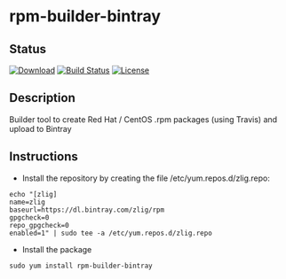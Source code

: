 # rpm-builder-bintray

## Status

[![Download](https://api.bintray.com/packages/zlig/rpm/rpm-builder-bintray/images/download.svg)](https://bintray.com/zlig/rpm/rpm-builder-bintray#files)
[![Build Status](https://travis-ci.org/zlig/rpm-builder-bintray.svg?branch=master)](https://travis-ci.org/zlig/rpm-builder-bintray)
[![License](https://img.shields.io/badge/License-LGPL%202.1-blue.svg)](https://opensource.org/licenses/LGPL-2.1)

## Description

Builder tool to create Red Hat / CentOS .rpm packages (using Travis) and upload to Bintray


## Instructions

* Install the repository by creating the file /etc/yum.repos.d/zlig.repo:

```
echo "[zlig]
name=zlig
baseurl=https://dl.bintray.com/zlig/rpm
gpgcheck=0
repo_gpgcheck=0
enabled=1" | sudo tee -a /etc/yum.repos.d/zlig.repo
```

* Install the package
```
sudo yum install rpm-builder-bintray
```
